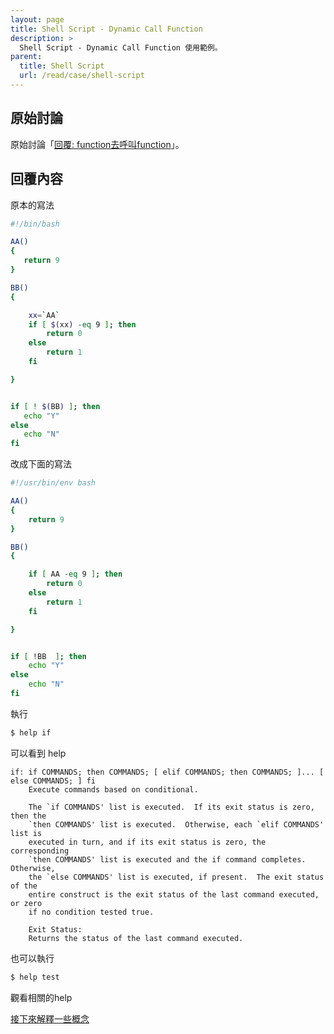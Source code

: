 ```yaml
---
layout: page
title: Shell Script - Dynamic Call Function
description: >
  Shell Script - Dynamic Call Function 使用範例。
parent:
  title: Shell Script
  url: /read/case/shell-script
---
```



## 原始討論

原始討論「[回覆: function去呼叫function](https://www.ubuntu-tw.org/modules/newbb/viewtopic.php?post_id=350656#forumpost350656)」。


## 回覆內容


原本的寫法

``` sh
#!/bin/bash

AA()
{
   return 9
}

BB()
{

	xx=`AA`
	if [ $(xx) -eq 9 ]; then
		return 0
	else
		return 1
	fi

}


if [ ! $(BB) ]; then
   echo "Y"
else
   echo "N"
fi

```

改成下面的寫法

``` sh
#!/usr/bin/env bash

AA()
{
	return 9
}

BB()
{

	if [ AA -eq 9 ]; then
		return 0
	else
		return 1
	fi

}


if [ !BB  ]; then
	echo "Y"
else
	echo "N"
fi

```


執行

``` sh
$ help if
```

可以看到 help

```
if: if COMMANDS; then COMMANDS; [ elif COMMANDS; then COMMANDS; ]... [ else COMMANDS; ] fi
    Execute commands based on conditional.

    The `if COMMANDS' list is executed.  If its exit status is zero, then the
    `then COMMANDS' list is executed.  Otherwise, each `elif COMMANDS' list is
    executed in turn, and if its exit status is zero, the corresponding
    `then COMMANDS' list is executed and the if command completes.  Otherwise,
    the `else COMMANDS' list is executed, if present.  The exit status of the
    entire construct is the exit status of the last command executed, or zero
    if no condition tested true.

    Exit Status:
    Returns the status of the last command executed.

```

也可以執行

``` sh
$ help test
```

觀看相關的help


[接下來解釋一些概念](/book-ubuntu-qna/read/case/function-call/dynamic-call-function.html)
